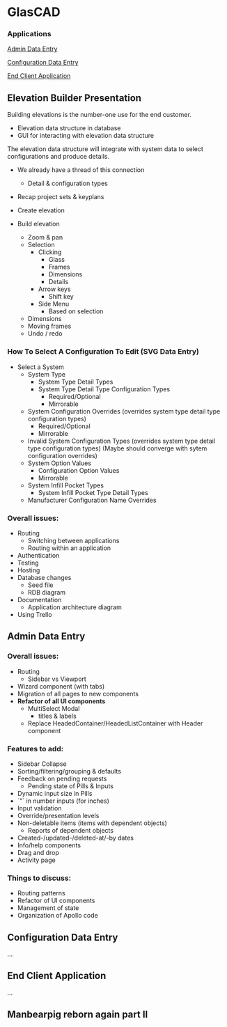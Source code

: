 
# GlasCAD

### Applications

[Admin Data Entry](#admin)

[Configuration Data Entry](#configuration)

[End Client Application](#client)



## Elevation Builder Presentation

Building elevations is the number-one use for the end customer.
- Elevation data structure in database
- GUI for interacting with elevation data structure

The elevation data structure will integrate with system data to select configurations and produce details.
- We already have a thread of this connection
    - Detail & configuration types

- Recap project sets & keyplans
- Create elevation
- Build elevation
    - Zoom & pan
    - Selection
        - Clicking
            - Glass
            - Frames
            - Dimensions
            - Details
        - Arrow keys
            - Shift key
        - Side Menu
            - Based on selection
    - Dimensions
    - Moving frames
    - Undo / redo



### How To Select A Configuration To Edit (SVG Data Entry)

- Select a System
    - System Type
        - System Type Detail Types
        - System Type Detail Type Configuration Types
            - Required/Optional
            - Mirrorable
    - System Configuration Overrides (overrides system type detail type configuration types)
        - Required/Optional
        - Mirrorable
    - Invalid System Configuration Types (overrides system type detail type configuration types)
        (Maybe should converge with sytem configuration overrides)
    - System Option Values
        - Configuration Option Values
        - Mirrorable
    - System Infill Pocket Types
        - System Infill Pocket Type Detail Types
    - Manufacturer Configuration Name Overrides

### Overall issues:
- Routing
    - Switching between applications
    - Routing within an application
- Authentication
- Testing
- Hosting
- Database changes
    - Seed file
    - RDB diagram
- Documentation
    - Application architecture diagram
- Using Trello


## <a name="admin"></a> Admin Data Entry

### Overall issues:
- Routing
    - Sidebar vs Viewport
- Wizard component (with tabs)
- Migration of all pages to new components
- **Refactor of all UI components**
    - MultiSelect Modal
        - titles & labels
    - Replace HeadedContainer/HeadedListContainer with Header component

### Features to add:
- Sidebar Collapse
- Sorting/filtering/grouping & defaults
- Feedback on pending requests
    - Pending state of Pills & Inputs
- Dynamic input size in Pills
- \`"\` in number inputs (for inches)
- Input validation
- Override/presentation levels
- Non-deletable items (items with dependent objects)
    - Reports of dependent objects
- Created-/updated-/deleted-at/-by dates
- Info/help components
- Drag and drop
- Activity page

### Things to discuss:
- Routing patterns
- Refactor of UI components
- Management of state
- Organization of Apollo code


## <a name="configuration"></a> Configuration Data Entry

...

## <a name="client"></a> End Client Application

...

## Manbearpig reborn again part II
